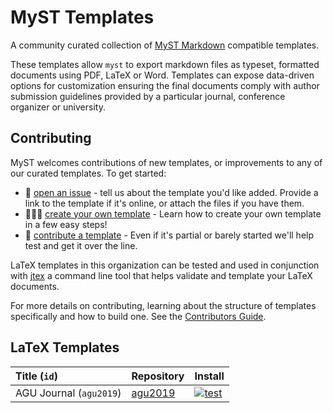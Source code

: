 # MyST Templates

A community curated collection of [MyST Markdown](https://myst.tools) compatible templates.

These templates allow `myst` to export markdown files as typeset, formatted documents using PDF, LaTeX or Word. Templates can expose data-driven options for customization ensuring the final documents comply with author submission guidelines provided by a particular journal, conference organizer or university.

## Contributing

MyST welcomes contributions of new templates, or improvements to any of our curated templates. To get started:

- 📝 [open an issue](https://github.com/myst-templates/templates/issues) - tell us about the template you'd like added. Provide a link to the template if it's online, or attach the files if you have them.
- 🏋🏽‍♀️ [create your own template](https://js.myst.tools/jtex/create-a-latex-template) - Learn how to create your own template in a few easy steps!
- 🤝 [contribute a template](https://js.myst.tools/jtex/contribute-a-template) - Even if it's partial or barely started we'll help test and get it over the line.

LaTeX templates in this organization can be tested and used in conjunction with [jtex](https://js.myst.tools/jtex) a command line tool that helps validate and template your LaTeX documents.

For more details on contributing, learning about the structure of templates specifically and how to build one. See the [Contributors Guide](https://js.myst.tools/jtex/contribute-a-template).

## LaTeX Templates

| Title (`id`)            | Repository                                           | Install                                                                                                                                                         |
| :---------------------- | :--------------------------------------------------- | :-------------------------------------------------------------------------------------------------------------------------------------------------------------- |
| AGU Journal (`agu2019`) | [agu2019](https://github.com/myst-templates/agu2019) | [![test](https://github.com/myst-templates/agu2019/actions/workflows/jtex.yml/badge.svg)](https://github.com/myst-templates/agu2019/actions/workflows/jtex.yml) |
